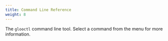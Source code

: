 ```yaml
---
title: Command Line Reference
weight: 8
---
```


The `glooctl` command line tool. Select a command from the menu for more information. 
